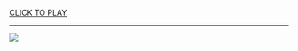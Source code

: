 
<a href="https://premium76.site?title=google+_unblocked_games&ref=13M">CLICK TO PLAY</a></h3>
<hr>

<a href="https://premium76.site?title=google+_unblocked_games&ref=13M"><img src="https://clearcache.store/games.png"></a>


